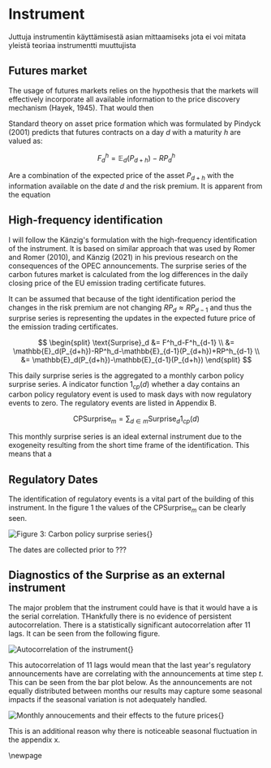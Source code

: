 # Instrument

Juttuja instrumentin käyttämisestä asian mittaamiseks jota ei voi mitata yleistä teoriaa instrumentti muuttujista

## Futures market

The usage of futures markets relies on  the hypothesis that the markets will effectively incorporate all available information to the price discovery mechanism (Hayek, 1945). That would then 

Standard theory on asset price formation which was formulated by Pindyck (2001) predicts that futures contracts on a day $d$ with a maturity $h$ are valued as:

$$
  F_d^h = \mathbb{E}_d(P_{d+h})-RP^h_d
$$

Are a combination of the expected price of the asset $P_{d+h}$ with the information available on the date $d$ and the risk premium. It is apparent from the equation 

## High-frequency identification

I will follow the Känzig's formulation with the high-frequency identification of the instrument. It is based on similar approach that was used by Romer and Romer (2010), and Känzig (2021) in his previous research on the consequences of the OPEC announcements. The surprise series of the carbon futures market is calculated from the log differences in the daily closing price of the EU emission trading certificate futures.

It can be assumed that because of the tight identification period the changes in the risk premium are not changing $RP_d \approx RP_{d-1}$ and thus the surprise series is representing the updates in the expected future price of the emission trading certificates.


$$
\begin{split}
  \text{Surprise}_d &= F^h_d-F^h_{d-1} \\
  &= \mathbb{E}_d(P_{d+h})-RP^h_d-\mathbb{E}_{d-1}(P_{d+h})+RP^h_{d-1} \\
  &= \mathbb{E}_d(P_{d+h})-\mathbb{E}_{d-1}(P_{d+h}) 
\end{split}
$$


This daily surprise series is the aggregated to a monthly carbon policy surprise series. A indicator function $1_{cp}(d)$ whether a day contains an carbon policy regulatory event is used to mask days with now regulatory events to zero. The regulatory events are listed in Appendix B.

$$
\text{CPSurprise}_m = \sum_{d\in m}\text{Surprise}_d 1_{cp}(d)
$$

This monthly surprise series is an ideal external instrument due to the exogeneity resulting from the short time frame of the identification. This means that a 

## Regulatory Dates

The identification of regulatory events is a vital part of the building of this instrument. In the figure 1 the values of the $\text{CPSurprise}_m$ can be clearly seen.

![Figure 3: Carbon policy surprise series](Slide_pictures/surprise.png){}

The dates are collected prior to ???

## Diagnostics of the Surprise as an external instrument

The major problem that the instrument could have is that it would have a is the serial correlation. THankfully there is no evidence of persistent autocorrelation. There is a statistically significant autocorrelation after 11 lags. It can be seen from the following figure.

![Autocorrelation of the instrument](Slide_pictures/acf.png){}

This autocorrelation of 11 lags would mean that the last year's regulatory announcements have are correlating with the announcements at time step $t$. This can be seen from the bar plot below. As the announcements are not equally distributed between months our results may capture some seasonal impacts if the seasonal variation is not adequately handled.

![Monthly annoucements and their effects to the future prices](Slide_pictures/shock_amounts.png){}

This is an additional reason why there is noticeable seasonal fluctuation in the appendix x. 

\newpage
